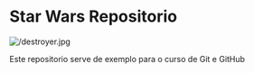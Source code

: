 # Star Wars Repositorio

![/destroyer.jpg](Destroyer)

Este repositorio serve de exemplo para o curso de Git e GitHub